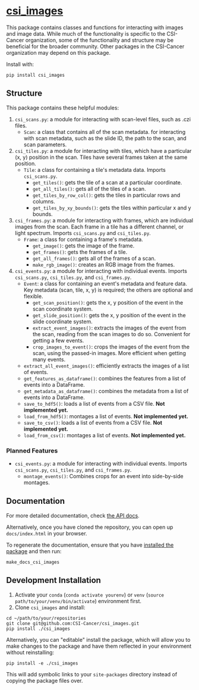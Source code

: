 # [csi_images](https://pypi.org/project/csi-images/)

This package contains classes and functions for interacting with images and image data.
While much of the functionality is specific to the CSI-Cancer organization, some of the
functionality and structure may be beneficial for the broader community.
Other packages in the CSI-Cancer organization may depend on this package.

Install with: 
```
pip install csi_images
```

## Structure

This package contains these helpful modules:

1. `csi_scans.py`: a module for interacting with scan-level files, such as .czi files.
    * `Scan`: a class that contains all of the scan metadata. for interacting with scan
      metadata, such as the slide ID, the path to the scan, and scan parameters.
2. `csi_tiles.py`: a module for interacting with tiles, which have a particular (x, y)
   position in the scan. Tiles have several frames taken at the same position.
    * `Tile`: a class for containing a tile's metadata data. Imports `csi_scans.py`.
        * `get_tiles()`: gets the tile of a scan at a particular coordinate.
        * `get_all_tiles()`: gets all of the tiles of a scan.
        * `get_tiles_by_row_col()`: gets the tiles in particular rows and columns.
        * `get_tiles_by_xy_bounds()`: gets the tiles within particular x and y bounds.
5. `csi_frames.py`: a module for interacting with frames, which are individual images
   from the scan. Each frame in a tile has a different channel, or light spectrum.
   Imports `csi_scans.py` and `csi_tiles.py`. 
    * `Frame`: a class for containing a frame's metadata.
        * `get_image()`: gets the image of the frame.
        * `get_frames()`: gets the frames of a tile.
        * `get_all_frames()`: gets all of the frames of a scan.
        * `make_rgb_image()`: creates an RGB image from the frames.
6. `csi_events.py`: a module for interacting with individual events. Imports
   `csi_scans.py`, `csi_tiles.py`, and `csi_frames.py`.
    * `Event`: a class for containing an event's metadata and feature data. Key metadata
      (scan, tile, x, y) is required; the others are optional and flexible.
        * `get_scan_position()`: gets the x, y position of the event in the scan
          coordinate system.
        * `get_slide_position()`: gets the x, y position of the event in the slide
          coordinate system.
        * `extract_event_images()`: extracts the images of the event from the scan,
          reading from the scan images to do so. Convenient for getting a few events.
        * `crop_images_to_event()`: crops the images of the event from the scan, using
          the passed-in images. More efficient when getting many events.
    * `extract_all_event_images()`: efficiently extracts the images of a list of events.
    * `get_features_as_dataframe()`: combines the features from a list of events into a
      DataFrame.
    * `get_metadata_as_dataframe()`: combines the metadata from a list of events into a
      DataFrame.
    * `save_to_hdf5()`: loads a list of events from a CSV file. **Not implemented yet.**
    * `load_from_hdf5()`: montages a list of events. **Not implemented yet.**
    * `save_to_csv()`: loads a list of events from a CSV file. **Not implemented yet.**
    * `load_from_csv()`: montages a list of events. **Not implemented yet.**

### Planned Features

* `csi_events.py`: a module for interacting with individual events. Imports
  `csi_scans.py`, `csi_tiles.py`, and `csi_frames.py`.
    * `montage_events()`: Combines crops for an event into side-by-side montages.

## Documentation

For more detailed documentation, check 
[the API docs](https://csi-cancer.github.io/csi_images/).

Alternatively, once you have cloned the repository, you 
can open up `docs/index.html` in your browser.

To regenerate the documentation, ensure that you
have [installed the package](#installation) and then run:

```commandline
make_docs_csi_images
```

## Development Installation

1. Activate your `conda` (`conda activate yourenv`) or
   `venv` (`source path/to/your/venv/bin/activate`) environment first.
2. Clone `csi_images` and install:

```commandline
cd ~/path/to/your/repositories
git clone git@github.com:CSI-Cancer/csi_images.git
pip install ./csi_images
```

Alternatively, you can "editable" install the package, which will allow you to make
changes to the package and have them reflected in your environment without reinstalling:

```commandline
pip install -e ./csi_images
```

This will add symbolic links to your `site-packages` directory instead of copying the
package files over.
